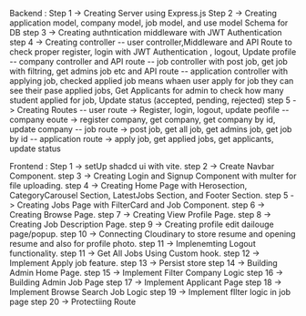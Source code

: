 Backend :
        Step 1 -> Creating Server using Express.js
        Step 2 -> Creating application model, company model, job model, and use model Schema for DB
        step 3 -> Creating authntication middleware with JWT Authentication
        step 4 -> Creating controller
                        -- user controller,Middleware and API Route to check proper register, login with JWT Authentication , logout, Update profile
                        -- company controller and API route
                        -- job controller with post job, get job with filtring, get admins job etc and API route
                        -- application controller with applying job, checked applied job  means whaen user apply for job they can see their pase applied jobs, Get Applicants for admin to check how many student applied for job, Update status (accepted, pending, rejected) 
        step 5 -> Creating Routes
                        -- user route -> Register, login, logout, update peofile
                        -- company eoute -> register company, get company, get company by id, update company
                        -- job route -> post job, get all job, get admins job, get job by id
                        -- application route -> apply job, get applied jobs, get applicants, update status


Frontend :
         Step 1 -> setUp shadcd ui with vite.
         step 2 -> Create Navbar Component.
         step 3 -> Creating Login and Signup Component with multer for  
         file uploading.
         step 4 -> Creating Home Page with Herosection, CategoryCarousel Section, LatestJobs Section, and Footer Section.
         step 5 -> Creating Jobs Page with FilterCard and Job Component.
         step 6 -> Creating Browse Page.
         step 7 -> Creating View Profile Page.
         step 8 -> Creating Job Description Page.
         step 9 -> Creating profile edit dailouge page/popup.
         step 10 -> Connecting Cloudinary to store resume and opening resume and also for profile photo.
         step 11 -> Implenemting Logout functionality.
         step 11 -> Get All Jobs Using Custom hook.
         step 12 -> Implement Apply job feature.
         step 13 -> Persist store
         step 14 -> Building Admin Home Page.
         step 15 -> Implement Filter Company Logic
         step 16 -> Building Admin Job Page
         step 17 -> Implement Applicant Page
         step 18 -> Implement Browse Search Job Logic
         step 19 -> Implement fIlter logic in job page
         step 20 -> Protectiing Route
